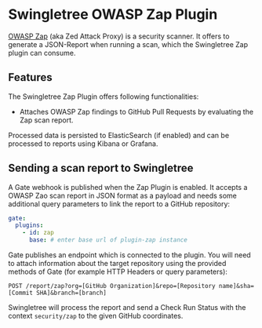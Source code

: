 # Swingletree OWASP Zap Plugin

[OWASP Zap][zap] (aka Zed Attack Proxy) is a security scanner. It offers to generate a JSON-Report when running a scan, which the Swingletree Zap plugin can consume.

## Features

The Swingletree Zap Plugin offers following functionalities:

* Attaches OWASP Zap findings to GitHub Pull Requests by evaluating the Zap scan report.

Processed data is persisted to ElasticSearch (if enabled) and can be processed to reports using Kibana or Grafana.

## Sending a scan report to Swingletree

A Gate webhook is published when the Zap Plugin is enabled.
It accepts a OWASP Zao scan report in JSON format as a payload and needs some additional query parameters to link the report to a GitHub repository:

```yaml
gate:
  plugins:
    - id: zap
      base: # enter base url of plugin-zap instance
```

Gate publishes an endpoint which is connected to the plugin. You will need to attach information about the target repository using the provided methods of Gate (for example HTTP Headers or query parameters):

```
POST /report/zap?org=[GitHub Organization]&repo=[Repository name]&sha=[Commit SHA]&branch=[branch]
```

Swingletree will process the report and send a Check Run Status with the context `security/zap` to the given GitHub coordinates.

[zap]: https://www.owasp.org/index.php/OWASP_Zed_Attack_Proxy_Project
